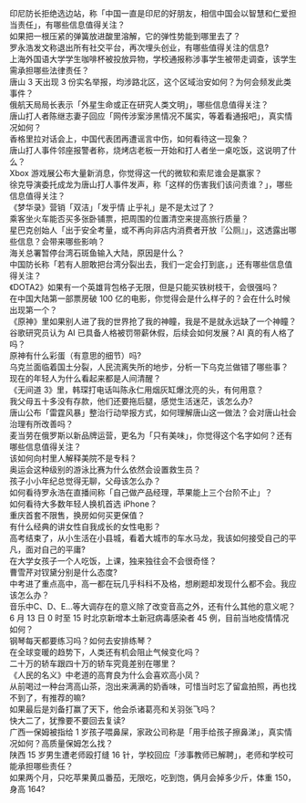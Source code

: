 印尼防长拒绝选边站，称「中国一直是印尼的好朋友，相信中国会以智慧和仁爱担当责任」，有哪些信息值得关注？  
如果把一根压紧的弹簧放进酸里溶解，它的弹性势能到哪里去了？  
罗永浩发文称退出所有社交平台，再次埋头创业，有哪些值得关注的信息?  
上海外国语大学学生咖啡杯被投放异物，学校通报称涉事学生被带走调查，该学生需承担哪些法律责任？  
唐山 3 天出现 3 份实名举报，均涉路北区，这个区域治安如何？为何会频发此类事件？  
俄航天局局长表示「外星生命或正在研究人类文明」，哪些信息值得关注？  
唐山打人者陈继志妻子回应「网传涉案涉黑情况不属实，等着看通报吧」，真实情况如何？  
香格里拉对话会上，中国代表团再遭谣言中伤，如何看待这一现象？  
唐山打人事件邻座报警者称，烧烤店老板一开始和打人者坐一桌吃饭，这说明了什么？  
Xbox 游戏展公布大量新消息，你觉得这一代的微软和索尼谁会是赢家？  
徐克导演委托成龙为唐山打人事件发声，称「这样的伤害我们该问责谁？」，哪些信息值得关注？  
《梦华录》营销「双洁」「发乎情 止乎礼」是不是太过了？  
乘客坐火车能否买多张卧铺票，把周围的位置清空来提高旅行质量？  
星巴克创始人「出于安全考量，或不再向非店内消费者开放『公厕』」，这透露出哪些信息？会带来哪些影响？  
海关总署暂停台湾石斑鱼输入大陆，原因是什么？  
中国防长称「若有人胆敢把台湾分裂出去，我们一定会打到底，」还有哪些信息值得关注？  
《DOTA2》如果有一个英雄背包格子无限，但是只能买铁树枝干，会很强吗？  
在中国大陆第一部票房破 100 亿的电影，你觉得会是什么样子的？会在什么时候出现第一个？  
《原神》里如果别人进了我的世界抢了我的神瞳，我是不是就永远缺了一个神瞳？  
谷歌研究员认为 AI 已具备人格被罚带薪休假，后续会如何发展？AI 真的有人格了吗？  
原神有什么彩蛋（有意思的细节）吗?  
乌克兰面临着国土分裂，人民流离失所的地步，分析一下乌克兰做错了哪些事？  
现在的年轻人为什么看起来都是人间清醒？  
《无间道 3》里，韩琛打电话叫陈永仁用烟灰缸爆沈亮的头，有何用意？  
我父母五十多没有存款，他们还要拖后腿，感觉生活迷茫，该怎么办?  
唐山公布「雷霆风暴」整治行动举报方式，如何理解唐山这一做法？会对唐山社会治理有所改善吗？  
麦当劳在俄罗斯以新品牌运营，更名为「只有美味」，你觉得这个名字如何？还有哪些信息值得关注？  
该如何向村里人解释美院不是专科？  
奥运会这种级别的游泳比赛为什么依然会设置救生员？  
孩子小小年纪总觉得无聊，父母该怎么办？  
如何看待罗永浩在直播间称「自己做产品经理，苹果能上三个台阶不止」？  
如何看待大多数年轻人换机首选 iPhone？  
重庆首套不限售，换房如何买更保值？  
有什么经典的讲女性自我成长的女性电影？  
高考结束了，从小生活在小县城，看着大城市的车水马龙，我该如何接受自己的平凡，面对自己的平庸?  
在大学女孩子一个人吃饭，上课，独来独往会不会很奇怪？  
曹雪芹对钗黛分别是什么态度?  
中考进了重点高中，高一都在玩几乎科科不及格，想刷题却发现什么都不会。我应该怎么办？  
音乐中C、D、E...等大调存在的意义除了改变音高之外，还有什么其他的意义呢？  
6 月 13 日 0 时至 15 时北京新增本土新冠病毒感染者 45 例，目前当地疫情情况如何？  
钢琴每天都要练习吗？如何去安排练琴？  
在全球变暖的趋势下，人类还有机会阻止气候变化吗？  
二十万的轿车跟四十万的轿车究竟差别在哪里？  
《人民的名义》中老道的高育良为什么会喜欢高小凤？  
从前喝过一种台湾高山茶，泡出来满满的奶香味，可惜当时忘了留盒拍照，再也找不到了，有推荐的嘛?  
如果最后是刘备打赢了天下，他会杀诸葛亮和关羽张飞吗？  
快大二了，犹豫要不要回去复读?  
广西一保姆被指给 1 岁孩子喂鼻屎，家政公司称是「用手给孩子擦鼻涕」，真实情况如何？高质量保姆怎么找？  
陕西 15 岁男生遭老师殴打缝 16 针，学校回应「涉事教师已解聘」，老师和学校可能承担哪些责任？  
如果两个月，只吃苹果黄瓜番茄，无限吃，吃到饱，俩月会掉多少斤，体重 150，身高 164?  
